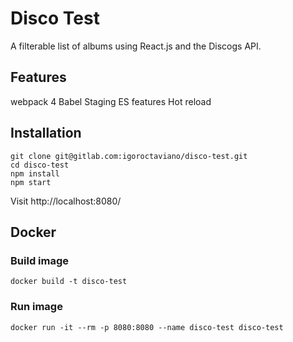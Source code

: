# Disco Test

A filterable list of albums using React.js and the Discogs API.

## Features
webpack 4
Babel
Staging ES features
Hot reload

## Installation
```
git clone git@gitlab.com:igoroctaviano/disco-test.git
cd disco-test
npm install
npm start
```
Visit http://localhost:8080/

## Docker
### Build image
```
docker build -t disco-test
```
### Run image
```
docker run -it --rm -p 8080:8080 --name disco-test disco-test
```